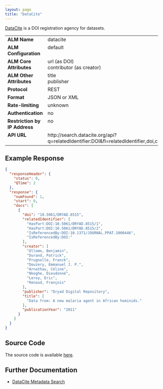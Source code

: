```yaml
---
layout: page
title: "DataCite"
---
```

[DataCite](http://www.datacite.org) is a DOI registration agency for datasets.

<table width=100% border="0" cellspacing="0" cellpadding="0">
<tbody>
<tr>
<td valign="top" width=30%><strong>ALM Name</strong></td>
<td valign="top" width=70%>datacite</td>
</tr>
<tr>
<td valign="top" width=20%><strong>ALM Configuration</strong></td>
<td valign="top" width=80%>default</td>
</tr>
<tr>
<td valign="top" width=20%><strong>ALM Core Attributes</strong></td>
<td valign="top" width=80%>url (as DOI)<br/>contributor (as creator)</td>
</tr>
<td valign="top" width=20%><strong>ALM Other Attributes</strong></td>
<td valign="top" width=80%>title<br/>publisher</td>
</tr>
<tr>
<td valign="top" width=30%><strong>Protocol</strong></td>
<td valign="top" width=70%>REST</td>
</tr>
<tr>
<td valign="top" width=30%><strong>Format</strong></td>
<td valign="top" width=70%>JSON or XML</td>
</tr>
<tr>
<td valign="top" width=20%><strong>Rate-limiting</strong></td>
<td valign="top" width=80%>unknown</td>
</tr>
<tr>
<td valign="top" width=20%><strong>Authentication</strong></td>
<td valign="top" width=80%>no</td>
</tr>
<tr>
<td valign="top" width=20%><strong>Restriction by IP Address</strong></td>
<td valign="top" width=80%>no</td>
</tr>
<tr>
<td valign="top" width=20%><strong>API URL</strong></td>
<td valign="top" width=80%>http://search.datacite.org/api?q=relatedIdentifier:DOI&fl=relatedIdentifier,doi,creator,title,publisher,publicationYear&fq=is_active:true&fq=has_metadata:true&indent=true</td>
</tr>
</tbody>
</table>

## Example Response

```json
{
  "responseHeader": {
    "status": 0,
    "QTime": 2
  },
  "response": {
    "numFound": 1,
    "start": 0,
    "docs": [
      {
        "doi": "10.5061/DRYAD.8515",
        "relatedIdentifier": [
          "HasPart:DOI:10.5061/DRYAD.8515/1",
          "HasPart:DOI:10.5061/DRYAD.8515/2",
          "IsReferencedBy:DOI:10.1371/JOURNAL.PPAT.1000446",
          "IsReferencedBy:DOI:"
        ],
        "creator": [
          "Ollomo, Benjamin",
          "Durand, Patrick",
          "Prugnolle, Franck",
          "Douzery, Emmanuel J. P.",
          "Arnathau, Céline",
          "Nkoghe, Dieudonné",
          "Leroy, Eric",
          "Renaud, François"
        ],
        "publisher": "Dryad Digital Repository",
        "title": [
          "Data from: A new malaria agent in African hominids."
        ],
        "publicationYear": "2011"
      }
    ]
  }
}
```

## Source Code
The source code is available [here](https://github.com/articlemetrics/alm/blob/master/app/models/sources/datacite.rb).

## Further Documentation
* [DataCite Metadata Search](http://search.datacite.org/help.html)
